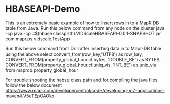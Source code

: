 # HBASEAPI-Demo
This is an extremely basic example of how to Insert rows in to a MapR DB table from Java. Run this below command from any node on the cluster 
java -cp java -cp .:$(hbase classpath):VIDScaleHBASEAPI-0.0.1-SNAPSHOT.jar com.mapr.ps.vidscale.TestApp

Run this below command from Drill after inserting data in to Mapr-DB table using the above 
select convert_from(row_key,'UTF8') as row_key, CONVERT_FROM(property_global_hour.cf.bytes, 'DOUBLE_BE') as BYTES, 
CONVERT_FROM(property_global_hour.cf.uniq_vis, 'INT_BE') as uniq_vis from maprdb.property_global_hour

For trouble shooting the habse class path and for compiling the java files follow the below document 
https://www.mapr.com/developercentral/code/developing-m7-applications-maven#.V5uTEpOAOko
